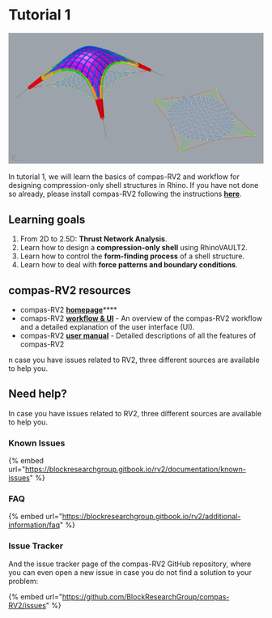 # Tutorial 1

![](../../.gitbook/assets/image.png)

In tutorial 1, we will learn the basics of compas-RV2 and workflow for designing compression-only shell structures in Rhino. If you have not done so already, please install compas-RV2 following the instructions [**here**](../../tools/rv2.md).

## Learning goals

1. From 2D to 2.5D: **Thrust Network Analysis**.
2. Learn how to design a **compression-only shell** using RhinoVAULT2.
3. Learn how to control the **form-finding process** of a shell structure.
4. Learn how to deal with **force patterns and boundary conditions**.&#x20;

## compas-RV2 resources

* compas-RV2 [**homepage**](https://blockresearchgroup.gitbook.io/rv2/)****
* comaps-RV2 [**workflow & UI**](https://blockresearchgroup.gitbook.io/rv2/quick-start/workflow) - An overview of the compas-RV2 workflow and a detailed explanation of the user interface (UI).
* compas-RV2 [**user manual**](https://blockresearchgroup.gitbook.io/rv2/documentation/user-manual) - Detailed descriptions of all the features of compas-RV2

n case you have issues related to RV2, three different sources are available to help you.

## Need help?

In case you have issues related to RV2, three different sources are available to help you.

### Known Issues

{% embed url="https://blockresearchgroup.gitbook.io/rv2/documentation/known-issues" %}

### FAQ

{% embed url="https://blockresearchgroup.gitbook.io/rv2/additional-information/faq" %}

### Issue Tracker

And the issue tracker page of the compas-RV2 GitHub repository, where you can even open a new issue in case you do not find a solution to your problem:

{% embed url="https://github.com/BlockResearchGroup/compas-RV2/issues" %}
